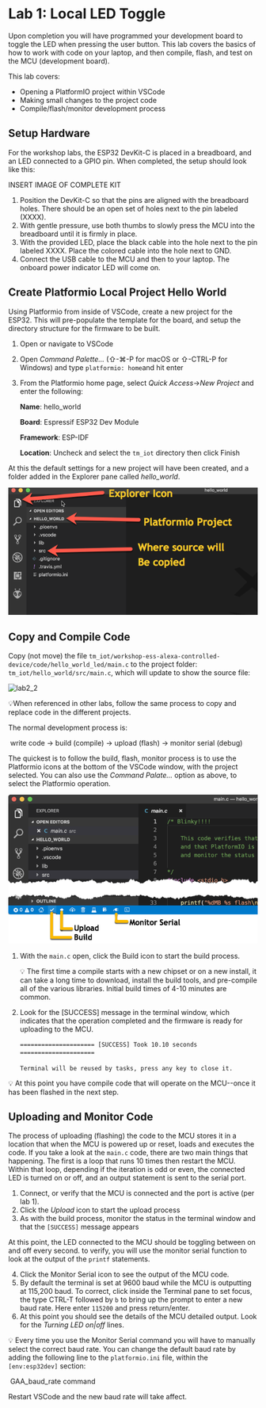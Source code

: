 



# Lab 1: Local LED Toggle

Upon completion you will have programmed your development board to toggle the LED when pressing the user button. This lab covers the basics of how to work with code on your laptop, and then compile, flash, and test on the MCU (development board).

This lab covers:

* Opening a PlatformIO project within VSCode
* Making small changes to the project code
* Compile/flash/monitor development process

## Setup Hardware

For the workshop labs, the ESP32 DevKit-C is placed in a breadboard, and an LED connected to a GPIO pin. When completed, the setup should look like this:

INSERT IMAGE OF COMPLETE KIT

1. Position the DevKit-C so that the pins are aligned with the breadboard holes. There should be an open set of holes next to the pin labeled (XXXX).
2. With gentle pressure, use both thumbs to slowly press the MCU into the breadboard until it is firmly in place.
3. With the provided LED, place the black cable into the hole next to the pin labeled XXXX. Place the colored cable into the hole next to GND.
4. Connect the USB cable to the MCU and then to your laptop. The onboard power indicator LED will come on.

## Create Platformio Local Project Hello World

Using Platformio from inside of VSCode, create a new project for the ESP32. This will pre-populate the template for the board, and setup the directory structure for the firmware to be built.

1. Open or navigate to VSCode

2. Open *Command Palette...* (⇧-⌘-P for macOS or ⇧-CTRL-P for Windows) and type `platformio: home`and hit enter

3. From the Platformio home page, select *Quick Access*->*New Project* and enter the following:

   **Name**: hello_world

   **Board**: Espressif ESP32 Dev Module

   **Framework**: ESP-IDF

   **Location**: Uncheck and select the `tm_iot` directory then click Finish

At this the default settings for a new project will have been created, and a folder added in the Explorer pane called *hello_world*.

![lab2_1](lab2_1.png)



## Copy and Compile Code

Copy (not move) the file `tm_iot/workshop-ess-alexa-controlled-device/code/hello_world_led/main.c` to the project folder: `tm_iot/hello_world/src/main.c`, which will update to show the source file:

![lab2_2](/Users/gavinaws/github/workshop-ess-alexa-controlled-device/docs/lab2_2.png)

:bulb:When referenced in other labs, follow the same process to copy and replace code in the different projects.

The normal development process is:

​	write code -> build (compile) -> upload (flash) -> monitor serial (debug)

The quickest is to follow the build, flash, monitor process is to use the Platformio icons at the bottom of the VSCode window, with the project selected. You can also use the *Command Palate...* option as above, to select the Platformio operation.

![lab2_4](lab2_4.png)

1. With the `main.c` open, click the Build icon to start the build process.

   :bulb: The first time a compile starts with a new chipset or on a new install, it can take a long time to download, install the build tools, and pre-compile all of the various libraries. Initial build times of 4-10 minutes are common.

2. Look for the [SUCCESS] message in the terminal window, which indicates that the operation completed and the firmware is ready for uploading to the MCU.

   ```
   ===================== [SUCCESS] Took 10.10 seconds =====================

   Terminal will be reused by tasks, press any key to close it.
   ```

:bulb: At this point you have compile code that will operate on the MCU--once it has been flashed in the next step.

## Uploading and Monitor Code

The process of uploading (flashing) the code to the MCU stores it in a location that when the MCU is powered up or reset, loads and executes the code. If you take a look at the `main.c` code, there are two main things that happening. The first is a loop that runs 10 times then restart the MCU. Within that loop, depending if the iteration is odd or even, the connected LED is turned on or off, and an output statement is sent to the serial port.

1. Connect, or verify that the MCU is connected and the port is active (per lab 1).
2. Click the *Upload* icon to start the upload process
3. As with the build process, monitor the status in the terminal window and that the `[SUCCESS]` message appears

At this point, the LED connected to the MCU should be toggling between on and off every second. to verify, you will use the monitor serial function to look at the output of the `printf` statements.

4. Click the Monitor Serial icon to see the output of the MCU code.
5. By default the terminal is set at 9600 baud while the MCU is outputting at 115,200 baud. To correct, click inside the Terminal pane to set focus, the type CTRL-T followed by `b` to bring up the prompt to enter a new baud rate. Here enter `115200` and press return/enter.
6. At this point you should see the details of the MCU detailed output. Look for the *Turning LED on|off* lines.

:bulb: Every time you use the Monitor Serial command you will have to manually select the correct baud rate. You can change the default baud rate by adding the following line to the `platformio.ini` file, within the `[env:esp32dev]` section:

​	GAA_baud_rate command

Restart VSCode and the new baud rate will take affect.

